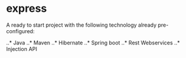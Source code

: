 # express

A ready to start project with the following technology already pre-configured:

..* Java
..* Maven
..* Hibernate
..* Spring boot
..* Rest Webservices
..* Injection API
